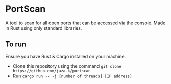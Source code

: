 # PortScan
A tool to scan for all open ports that can be accessed via the console. Made in Rust using only standard libraries.

## To run
Ensure you have Rust & Cargo installed on your machine.
- Clone this repository using the command ```git clone https://github.com/jaza-k/portscan```
- Run ```cargo run -- -j [number of threads] [IP address]```